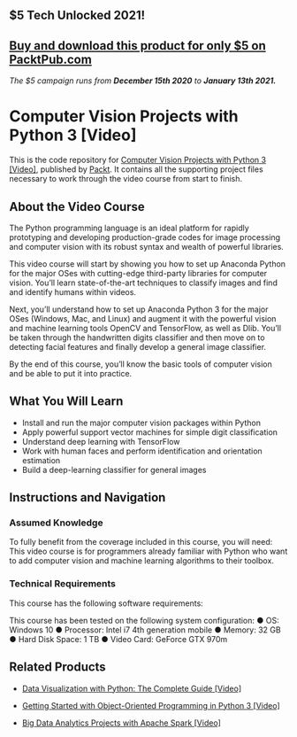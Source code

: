 ## $5 Tech Unlocked 2021!
[Buy and download this product for only $5 on PacktPub.com](https://www.packtpub.com/)
-----
*The $5 campaign         runs from __December 15th 2020__ to __January 13th 2021.__*

# Computer Vision Projects with Python 3 [Video]
This is the code repository for [Computer Vision Projects with Python 3 [Video]](https://www.packtpub.com/big-data-and-business-intelligence/computer-vision-projects-python-3-video?utm_source=github&utm_medium=repository&utm_campaign=9781788835565), published by [Packt](https://www.packtpub.com/?utm_source=github). It contains all the supporting project files necessary to work through the video course from start to finish.
## About the Video Course
The Python programming language is an ideal platform for rapidly prototyping and developing production-grade codes for image processing and computer vision with its robust syntax and wealth of powerful libraries.

This video course will start by showing you how to set up Anaconda Python for the major OSes with cutting-edge third-party libraries for computer vision. You’ll learn state-of-the-art techniques to classify images and find and identify humans within videos.

Next, you’ll understand how to set up Anaconda Python 3 for the major OSes (Windows, Mac, and Linux) and augment it with the powerful vision and machine learning tools OpenCV and TensorFlow, as well as Dlib. You’ll be taken through the handwritten digits classifier and then move on to detecting facial features and finally develop a general image classifier.

By the end of this course, you’ll know the basic tools of computer vision and be able to put it into practice.


<H2>What You Will Learn</H2>
<DIV class=book-info-will-learn-text>
<UL>
<LI>Install and run the major computer vision packages within Python 
<LI>Apply powerful support vector machines for simple digit classification 
<LI>Understand deep learning with TensorFlow 
<LI>Work with human faces and perform identification and orientation estimation 
<LI>Build a deep-learning classifier for general images </LI></UL></DIV>

## Instructions and Navigation
### Assumed Knowledge
To fully benefit from the coverage included in this course, you will need:<br/>
This video course is for programmers already familiar with Python who want to add computer vision and machine learning algorithms to their toolbox.
### Technical Requirements
This course has the following software requirements:<br/>
 
This course has been tested on the following system configuration:
● OS:  Windows 10
● Processor: Intel i7 4th generation mobile
● Memory: 32 GB
● Hard Disk Space: 1 TB 
● Video Card:  GeForce GTX 970m


## Related Products
* [Data Visualization with Python: The Complete Guide [Video]](https://www.packtpub.com/application-development/data-visualization-python-complete-guide-video?utm_source=github&utm_medium=repository&utm_campaign=9781789536959)

* [Getting Started with Object-Oriented Programming in Python 3 [Video]](https://www.packtpub.com/application-development/getting-started-object-oriented-programming-python-3-video?utm_source=github&utm_medium=repository&utm_campaign=9781788629744)

* [Big Data Analytics Projects with Apache Spark [Video]](https://www.packtpub.com/big-data-and-business-intelligence/big-data-analytics-projects-apache-spark-video?utm_source=github&utm_medium=repository&utm_campaign=9781789132373)

